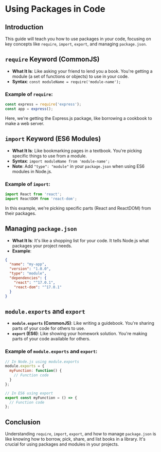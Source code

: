 
# Using Packages in Code

## Introduction
This guide will teach you how to use packages in your code, focusing on key concepts like `require`, `import`, `export`, and managing `package.json`.

## `require` Keyword (CommonJS)
- **What It Is**: Like asking your friend to lend you a book. You're getting a module (a set of functions or objects) to use in your code.
- **Syntax**: `const moduleName = require('module-name');`

### Example of `require`:
```javascript
const express = require('express');
const app = express();
```
Here, we're getting the Express.js package, like borrowing a cookbook to make a web server.

## `import` Keyword (ES6 Modules)
- **What It Is**: Like bookmarking pages in a textbook. You're picking specific things to use from a module.
- **Syntax**: `import moduleName from 'module-name';`
- **Note**: Add `"type": "module"` in your `package.json` when using ES6 modules in Node.js.

### Example of `import`:
```javascript
import React from 'react';
import ReactDOM from 'react-dom';
```
In this example, we're picking specific parts (React and ReactDOM) from their packages.

## Managing `package.json`
- **What It Is**: It's like a shopping list for your code. It tells Node.js what packages your project needs.
- **Example**:
```json
{
  "name": "my-app",
  "version": "1.0.0",
  "type": "module",
  "dependencies": {
    "react": "^17.0.1",
    "react-dom": "^17.0.1"
  }
}
```

## `module.exports` and `export`
- **`module.exports` (CommonJS)**: Like writing a guidebook. You're sharing parts of your code for others to use.
- **`export` (ES6)**: Like showing your homework solution. You're making parts of your code available for others.

### Example of `module.exports` and `export`:
```javascript
// In Node.js using module.exports
module.exports = {
  myFunction: function() {
    // Function code
  }
};

// In ES6 using export
export const myFunction = () => {
  // Function code
};
```

## Conclusion
Understanding `require`, `import`, `export`, and how to manage `package.json` is like knowing how to borrow, pick, share, and list books in a library. It's crucial for using packages and modules in your projects.
